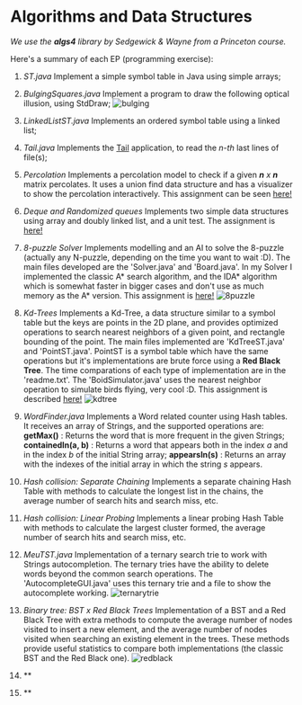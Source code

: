 # Algorithms and Data Structures

*We use the **algs4** library by Sedgewick & Wayne from a Princeton course.*

Here's a summary of each EP (programming exercise):

1. *ST.java*
    Implement a simple symbol table in Java using simple arrays;

2. *BulgingSquares.java*
    Implement a program to draw the following optical illusion, using StdDraw;
    ![bulging](https://s-media-cache-ak0.pinimg.com/564x/ee/82/58/ee8258f5118325b9b32e6deb7fff2941.jpg)

3. *LinkedListST.java*
    Implements an ordered symbol table using a linked list;

4. *Tail.java*
    Implements the [Tail](http://man7.org/linux/man-pages/man1/tail.1.html) application, to read the *n-th* last lines of file(s);

5. *Percolation*
    Implements a percolation model to check if a given ***n** x **n*** matrix percolates. It uses a union find data structure and has a visualizer to show the percolation interactively. This assignment can be seen [here!](http://www.cs.princeton.edu/courses/archive/spring17/cos226/assignments/percolation.html)

6. *Deque and Randomized queues*
    Implements two simple data structures using array and doubly linked list, and a unit test. The assignment is [here!](http://www.cs.princeton.edu/courses/archive/spring17/cos226/assignments/queues.html)

7. *8-puzzle Solver*
    Implements modelling and an AI to solve the 8-puzzle (actually any N-puzzle, depending on the time you want to wait :D). The main files developed are the 'Solver.java' and 'Board.java'. In my Solver I implemented the classic A* search algorithm, and the IDA* algorithm which is somewhat faster in bigger cases and don't use as much memory as the A* version. This assignment is [here!](http://www.cs.princeton.edu/courses/archive/spring17/cos226/assignments/8puzzle.html)
    ![8puzzle](https://www.tjhsst.edu/~rlatimer/assignments2004/Prolog/week13-tut_files/8p2.jpg)

8. *Kd-Trees*
    Implements a Kd-Tree, a data structure similar to a symbol table but the keys are points in the 2D plane, and provides optimized operations to search nearest neighbors of a given point, and rectangle bounding of the point. The main files implemented are 'KdTreeST.java' and 'PointST.java'. PointST is a symbol table which have the same operations but it's implementations are brute force using a **Red Black Tree**. The time comparations of each type of implementation are in the 'readme.txt'. The 'BoidSimulator.java' uses the nearest neighbor operation to simulate birds flying, very cool :D. This assignment is described [here!](http://www.cs.princeton.edu/courses/archive/spring17/cos226/assignments/kdtree.html)
    ![kdtree](http://homes.ieu.edu.tr/hakcan/projects/kdtree/files/kdtree.jpg)

9. *WordFinder.java*
    Implements a Word related counter using Hash tables. It receives an array of Strings, and the supported operations are: **getMax()** : Returns the word that is more frequent in the given Strings; **containedIn(a, b)** : Returns a word that appears both in the index *a* and in the index *b* of the initial String array; **appearsIn(s)** : Returns an array with the indexes of the initial array in which the string *s* appears.

10. *Hash collision: Separate Chaining*
    Implements a separate chaining Hash Table with methods to calculate the longest list in the chains, the average number of search hits and search miss, etc.

11. *Hash collision: Linear Probing*
    Implements a linear probing Hash Table with methods to calculate the largest cluster formed, the average number of search hits and search miss, etc.

12. *MeuTST.java*
    Implementation of a ternary search trie to work with Strings autocompletion. The ternary tries have the ability to delete words beyond the common search operations. The 'AutocompleteGUI.java' uses this ternary trie and a file to show the autocomplete working.
    ![ternarytrie](http://www.cs.princeton.edu/courses/archive/fall13/cos226/checklist/autocomplete-tst.png)

13. *Binary tree: BST x Red Black Trees*
    Implementation of a BST and a Red Black Tree with extra methods to compute the average number of nodes visited to insert a new element, and the average number of nodes visited when searching an existing element in the trees. These methods provide useful statistics to compare both implementations (the classic BST and the Red Black one).
    ![redblack](https://upload.wikimedia.org/wikipedia/commons/thumb/6/66/Red-black_tree_example.svg/500px-Red-black_tree_example.svg.png)

14. **

15. **
